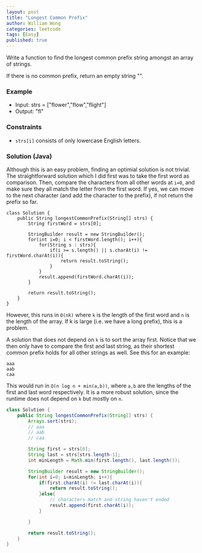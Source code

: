 ```yaml
---
layout: post
title: "Longest Common Prefix"
author: William Wong
categories: leetcode
tags: [Easy]
published: true
---
```

Write a function to find the longest common prefix string amongst an array of strings.


If there is no common prefix, return an empty string "".

### Example
- Input: strs = ["flower","flow","flight"]
- Output: "fl"

### Constraints
 - `strs[i]` consists of only lowercase English letters.

### Solution (Java)
Although this is an easy problem, finding an optimial solution is not trivial. The straightforward solution which I did first was to take the first word as
comparison. Then, compare the characters from all other words at `i=0`, and make sure they all match the letter from the first word. If yes, we can move to the
next character (and add the character to the prefix), if not return the prefix so far.

```
class Solution {
    public String longestCommonPrefix(String[] strs) {
        String firstWord = strs[0];

        StringBuilder result = new StringBuilder();
        for(int i=0; i < firstWord.length(); i++){
            for(String s : strs){
                if(i >= s.length() || s.charAt(i) != firstWord.charAt(i)){
                    return result.toString();
                }
            }
            result.append(firstWord.charAt(i));
        }

        return result.toString();
    }
}
```
However, this runs in `O(nk)` where `k` is the length of the first word and `n` is the length of the array. If k is large (i.e. we have a long prefix), this is a problem.


A solution that does not depend on `k` is to sort the array first. Notice that we then only have to compare the first and last string, as their shortest common prefix
holds for all other strings as well. See this for an example:
```
aaa
aab
caa
```
This would run in `O(n log n + min(a,b))`, where `a,b` are the lengths of the first and last word respectively. It is a more robust solution, since
the runtime does not depend on `k` but mostly on `n`.

```java
class Solution {
    public String longestCommonPrefix(String[] strs) {
        Arrays.sort(strs);
        // aaa
        // aab
        // caa

        String first = strs[0];
        String last = strs[strs.length-1];
        int minLength = Math.min(first.length(), last.length());

        StringBuilder result = new StringBuilder();
        for(int i=0; i<minLength; i++){
            if(first.charAt(i) != last.charAt(i)){
                return result.toString();
            }else{
                // characters match and string haven't ended
                result.append(first.charAt(i));
            }

        }

        return result.toString();
    }
}
```

